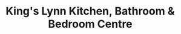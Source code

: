 ---
title: "King's Lynn Kitchen, Bathroom & Bedroom Centre"
url: /kings-lynn/kings-lynn-kitchen-bathroom-and-bedroom-centre/
shop: kitchen
---